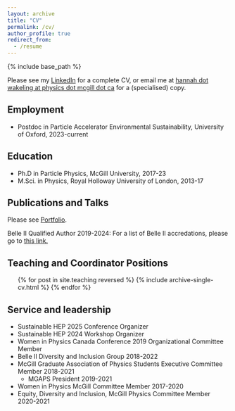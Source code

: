 ```yaml
---
layout: archive
title: "CV"
permalink: /cv/
author_profile: true
redirect_from:
  - /resume
---
```


{% include base_path %}

Please see my [LinkedIn](https://www.linkedin.com/in/hmwakeling/) for a complete CV, or email me at [hannah dot wakeling at physics dot mcgill dot ca](hannah.wakeling@physics.mcgill.ca) for a (specialised) copy.

Employment
------
* Postdoc in Particle Accelerator Environmental Sustainability, University of Oxford, 2023-current

Education
------
* Ph.D in Particle Physics, McGill University, 2017-23
* M.Sci. in Physics, Royal Holloway University of London, 2013-17

Publications and Talks
------

Please see [Portfolio](/portfolio/).

Belle II Qualified Author 2019-2024:
For a list of Belle II accredations, please go to <u><a href="https://inspirehep.net/literature?sort=mostrecent&size=250&page=1&q=collaboration%3ABelle-II">this link</a>.</u>
    
Teaching and Coordinator Positions
------
  <ul>{% for post in site.teaching reversed %}
    {% include archive-single-cv.html %}
  {% endfor %}</ul>

Service and leadership
------
* Sustainable HEP 2025 Conference Organizer
* Sustainable HEP 2024 Workshop Organizer
* Women in Physics Canada Conference 2019 Organizational Committee Member
* Belle II Diversity and Inclusion Group 2018-2022
* McGill Graduate Association of Physics Students Executive Committee Member 2018-2021
  * MGAPS President 2019-2021
* Women in Physics McGill Committee Member 2017-2020
* Equity, Diversity and Inclusion, McGill Physics Committee Member 2020-2021